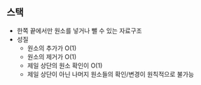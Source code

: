 ## 스택

- 한쪽 끝에서만 원소를 넣거나 뺄 수 있는 자료구조
- 성질
  - 원소의 추가가 O(1)
  - 원소의 제거가 O(1)
  - 제일 상단의 원소 확인이 O(1)
  - 제일 상단이 아닌 나머지 원소들의 확인/변경이 원칙적으로 불가능